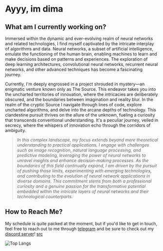 # Ayyy, im dima

## What am I currently working on?

Immersed within the dynamic and ever-evolving realm of neural networks and related technologies, I find myself captivated by the intricate interplay of algorithms and data. Neural networks, a subset of artificial intelligence, emulate the functioning of the human brain, enabling machines to learn and make decisions based on patterns and experiences. The exploration of deep learning architectures, convolutional neural networks, recurrent neural networks, and other advanced techniques has become a fascinating journey.

Currently, I'm deeply engrossed in a project shrouded in mystery—an enigmatic venture known only as The Source. This endeavor takes you into the uncharted territories of innovation, where the intricacies are deliberately obscured, and the boundaries between imagination and reality blur. In the realm of the cryptic Source I navigate through lines of code, explore uncharted algorithms, and delve into the arcane depths of technology. This clandestine pursuit thrives on the allure of the unknown, fueling a curiosity that transcends conventional understanding. It's a peculiar journey, veiled in secrecy, where the whispers of innovation echo through the corridors of ambiguity.

> *In this complex landscape, my focus extends beyond mere theoretical understanding to practical applications. I engage with challenges such as image recognition, natural language processing, and predictive modeling, leveraging the power of neural networks to unravel insights and enhance decision-making processes. As the boundaries of this field continually expand, I am driven by the pursuit of pushing those limits, experimenting with emerging technologies, and contributing to the evolution of neural network applications in diverse domains. This commitment stems from both a professional curiosity and a genuine passion for the transformative potential embedded within the intricate layers of neural networks and their technological counterparts.*

## How to Reach Me?
My schedule is quite packed at the moment, but if you'd like to get in touch, feel free to reach out to me through [telegram](https://t.me/dimalmfao) and be sure to check out my [discord server](https://discord.gg/4HJBmGDWuV)! [src](https://src.eco/)

![Top Langs](https://github-readme-stats.vercel.app/api/top-langs/?username=dimaaac&layout=compact)

<!--
**dimaaac/dimaaac** is a ✨ _special_ ✨ repository because its `README.md` (this file) appears on your GitHub profile.

Here are some ideas to get you started:

- 🔭 I’m currently working on ...
- 🌱 I’m currently learning ...
- 👯 I’m looking to collaborate on ...
- 🤔 I’m looking for help with ...
- 💬 Ask me about ...
- 📫 How to reach me: ...
- 😄 Pronouns: ...
- ⚡ Fun fact: ...
-->
